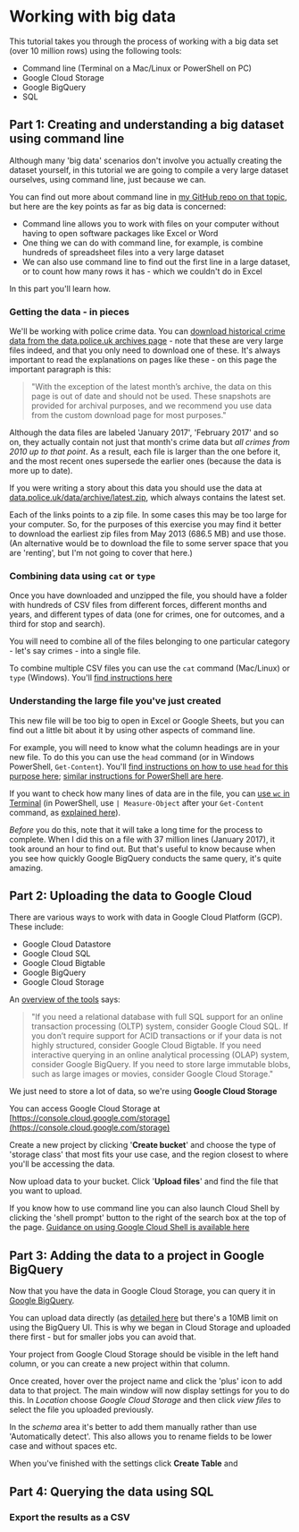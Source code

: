 # Working with big data

This tutorial takes you through the process of working with a big data set (over 10 million rows) using the following tools:

* Command line (Terminal on a Mac/Linux or PowerShell on PC)
* Google Cloud Storage
* Google BigQuery
* SQL

## Part 1: Creating and understanding a big dataset using command line

Although many 'big data' scenarios don't involve you actually creating the dataset yourself, in this tutorial we are going to compile a very large dataset ourselves, using command line, just because we can.

You can find out more about command line in [my GitHub repo on that topic](https://github.com/paulbradshaw/commandline), but here are the key points as far as big data is concerned:

* Command line allows you to work with files on your computer without having to open software packages like Excel or Word
* One thing we can do with command line, for example, is combine hundreds of spreadsheet files into a very large dataset
* We can also use command line to find out the first line in a large dataset, or to count how many rows it has - which we couldn't do in Excel

In this part you'll learn how.

### Getting the data - in pieces

We'll be working with police crime data. You can [download historical crime data from the data.police.uk archives page](https://data.police.uk/data/archive/) - note that these are very large files indeed, and that you only need to download one of these. It's always important to read the explanations on pages like these - on this page the important paragraph is this:

> "With the exception of the latest month’s archive, the data on this page is out of date and should not be used. These snapshots are provided for archival purposes, and we recommend you use data from the custom download page for most purposes."

Although the data files are labeled 'January 2017', 'February 2017' and so on, they actually contain not just that month's crime data but *all crimes from 2010 up to that point*. As a result, each file is larger than the one before it, and the most recent ones supersede the earlier ones (because the data is more up to date).

If you were writing a story about this data you should use the data at [data.police.uk/data/archive/latest.zip](https://data.police.uk/data/archive/latest.zip), which always contains the latest set.

Each of the links points to a zip file. In some cases this may be too large for your computer. So, for the purposes of this exercise you may find it better to download the earliest zip files from May 2013 (686.5 MB) and use those. (An alternative would be to download the file to some server space that you are 'renting', but I'm not going to cover that here.)

### Combining data using `cat` or `type`

Once you have downloaded and unzipped the file, you should have a folder with hundreds of CSV files from different forces, different months and years, and different types of data (one for crimes, one for outcomes, and a third for stop and search).

You will need to combine all of the files belonging to one particular category - let's say crimes - into a single file.

To combine multiple CSV files you can use the `cat` command (Mac/Linux) or `type` (Windows). You'll [find instructions here](https://github.com/paulbradshaw/commandline/blob/master/joining.md)

### Understanding the large file you've just created

This new file will be too big to open in Excel or Google Sheets, but you can find out a little bit about it by using other aspects of command line.

For example, you will need to know what the column headings are in your new file. To do this you can use the `head` command (or in Windows PowerShell, `Get-Content`). You'll [find instructions on how to use `head` for this purpose here](https://github.com/paulbradshaw/commandline/blob/master/head.md); [similar instructions for PowerShell are here](https://technet.microsoft.com/en-us/library/ee176843.aspx).

If you want to check how many lines of data are in the file, you can [use `wc` in Terminal](http://www.tecmint.com/wc-command-examples/) (in PowerShell, use `| Measure-Object` after your `Get-Content` command, as [explained here](https://technet.microsoft.com/en-us/library/ee176843.aspx)).

*Before* you do this, note that it will take a long time for the process to complete. When I did this on a file with 37 million lines (January 2017), it took around an hour to find out. But that's useful to know because when you see how quickly Google BigQuery conducts the same query, it's quite amazing.

## Part 2: Uploading the data to Google Cloud

There are various ways to work with data in Google Cloud Platform (GCP). These include:

* Google Cloud Datastore
* Google Cloud SQL
* Google Cloud Bigtable
* Google BigQuery
* Google Cloud Storage

An [overview of the tools](https://cloud.google.com/datastore/docs/concepts/overview?hl=en_US) says:

> "If you need a relational database with full SQL support for an online transaction processing (OLTP) system, consider Google Cloud SQL. If you don’t require support for ACID transactions or if your data is not highly structured, consider Google Cloud Bigtable.
If you need interactive querying in an online analytical processing (OLAP) system, consider Google BigQuery. If you need to store large immutable blobs, such as large images or movies, consider Google Cloud Storage."

We just need to store a lot of data, so we're using **Google Cloud Storage**

You can access Google Cloud Storage at [https://console.cloud.google.com/storage](https://console.cloud.google.com/storage)

Create a new project by clicking '**Create bucket**' and choose the type of 'storage class' that most fits your use case, and the region closest to where you'll be accessing the data.

Now upload data to your bucket. Click '**Upload files**' and find the file that you want to upload.

If you know how to use command line you can also launch Cloud Shell by clicking the 'shell prompt' button to the right of the search box at the top of the page. [Guidance on using Google Cloud Shell is available here](https://cloud.google.com/shell/docs/quickstart)

## Part 3: Adding the data to a project in Google BigQuery

Now that you have the data in Google Cloud Storage, you can query it in [Google BigQuery](https://bigquery.cloud.google.com/welcome). 

You can upload data directly (as [detailed here](https://cloud.google.com/bigquery/quickstart-web-ui#load_data_into_a_table) but there's a 10MB limit on using the BigQuery UI. This is why we began in Cloud Storage and uploaded there first - but for smaller jobs you can avoid that.

Your project from Google Cloud Storage should be visible in the left hand column, or you can create a new project within that column. 

Once created, hover over the project name and click the 'plus' icon to add data to that project. The main window will now display settings for you to do this. In *Location* choose *Google Cloud Storage* and then click *view files* to select the file you uploaded previously.

In the *schema* area it's better to add them manually rather than use 'Automatically detect'. This also allows you to rename fields to be lower case and without spaces etc.

When you've finished with the settings click **Create Table** and 


## Part 4: Querying the data using SQL

### Export the results as a CSV
